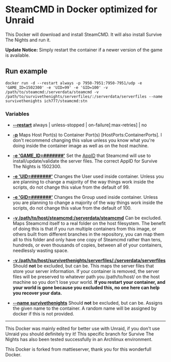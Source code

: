 # SteamCMD in Docker optimized for Unraid
This Docker will download and install SteamCMD. It will also install Survive The Nights and run it. 

**Update Notice:** Simply restart the container if a newer version of the game is available.

## Run example
```
docker run -d --restart always -p 7950-7951:7950-7951/udp -e 'GAME_ID=1502300' -e 'UID=99' -e 'GID=100' -v /path/to/steamcmd:/serverdata/steamcmd -v /path/to/survivethenights/serverfiles/:/serverdata/serverfiles --name survivethenights ich777/steamcmd:stn
```
### Variables
* **[--restart](https://docs.docker.com/engine/reference/run/#restart-policies---restart)** always | unless-stopped | on-failure[:max-retries] | no

* **[-p](https://docs.docker.com/engine/reference/commandline/run/#publish-or-expose-port--p---expose)** Maps Host Port(s) to Container Port(s) [HostPorts:ContainerPorts]. I don't recommend changing this value unless you know what you're doing inside the container image as well as on the host machine.

* **[-e 'GAME_ID=#######'](https://docs.docker.com/engine/reference/commandline/run/#set-environment-variables--e---env---env-file)** Set the [AppID](https://developer.valvesoftware.com/wiki/Dedicated_Servers_List) that Steamcmd will use to install/update/validate the server files. The correct AppID for Survive The Nights is 1502300.

* **[-e 'UID=#######'](https://docs.docker.com/engine/reference/commandline/run/#set-environment-variables--e---env---env-file)** Changes the User used inside container. Unless you are planning to change a majority of the way things work inside the scripts, do not change this value from the default of 99.

* **[-e 'GID=#######'](https://docs.docker.com/engine/reference/commandline/run/#set-environment-variables--e---env---env-file)** Changes the Group used inside container. Unless you are planning to change a majority of the way things work inside the scripts, do not change this value from the default of 100.

* **[-v /path/to/host/steamcmd:/serverdata/steamcmd](https://docs.docker.com/engine/reference/commandline/run/#mount-volume--v---read-only)** Can be excluded. Maps Steamcmd itself to a real folder on the host filesystem. The benefit of doing this is that if you run multiple containers from this image, or others built from different branches in the repository, you can map them all to this folder and only have one copy of Steamcmd rather than tens, hundreds, or even thousands of copies, between all of your containers, needlessly wasting space.

* **[-v /path/to/host/survivethenights/serverfiles/:/serverdata/serverfiles](https://docs.docker.com/engine/reference/commandline/run/#mount-volume--v---read-only)** Should **not** be excluded, but can be. This maps the server files that store your server information. If your container is removed, the server files will be preserved to whatever path you /path/to/host/ on the host machine so you don't lose your world. __If you restart your container, and your world is gone because you excluded this, no one here can help you recover your data.__

* **[--name survivethenights](https://docs.docker.com/engine/reference/commandline/run/#assign-name-and-allocate-pseudo-tty---name--it)** Should **not** be excluded, but can be. Assigns the given name to the container. A random name will be assigned by docker if this is not provided.

---

This Docker was mainly edited for better use with Unraid, if you don't use Unraid you should definitely try it! This specific branch for Survive The Nights has also been tested successfully in an Archlinux environment.

This Docker is forked from mattieserver, thank you for this wonderfull Docker.